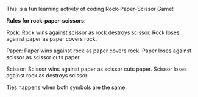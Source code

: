 This is a fun learning activity of coding Rock-Paper-Scissor Game!

**Rules for rock-paper-scissors:**

Rock: Rock wins against scissor as rock destroys scissor.
      Rock loses against paper as paper covers rock.

Paper: Paper wins against rock as paper covers rock.
       Paper loses against scissor as scissor cuts paper. 

Scissor: Scissor wins against paper as scissor cuts paper.
         Scissor loses against rock as destroys scissor.  

 Ties happens when both symbols are the same.                
